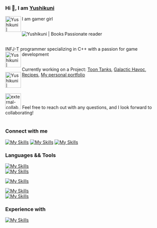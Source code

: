 ### Hi 👋, I am <a href="https://husakova-kvetuse.herokuapp.com" alt="porfolio">Yushikuni</a>

I am gamer girl
<img align="left" alt="Yushikuni | Gamer" width="50px" src="https://img.icons8.com/external-flaticons-lineal-color-flat-icons/256/external-gamer-game-development-flaticons-lineal-color-flat-icons-4.png"/>
<br/>

<br/>Passionate reader 
<img align="left" alt="Yushikuni | Books" src="https://img.icons8.com/doodle/48/books.png"/>

<br/>INFJ-T programmer specializing in C++ with a passion for game development 
<img align="left" alt="Yushikuni | Programmer" width="50px" src="https://user-images.githubusercontent.com/42646031/234265305-edc9ab37-e0dc-4a35-9d65-5877a81dbada.png"/>
<br/>

<br/>Currently working on a Project: <a href="https://github.com/Yushikuni/ToonTanks" alt="ToonTanks">Toon Tanks</a>, <a href="https://github.com/Yushikuni/GalacticHavoc" alt="Galactic Havoc">Galactic Havoc</a>, <a href="https://github.com/Yushikuni/Recipes" alt="C++ BackEnd Crow"> Recipes</a>, <a href="https://husakova-kvetuse.herokuapp.com" alt="porfolio"> My personal portfolio </a>
<img align="left" alt="Yushikuni | CurrentlyWorkingONaProject" width="50" height="50" src="https://img.icons8.com/pulsar-color/50/project-management.png" alt="project-management"/>
<br/> <br/> <br/> <br/> 
<img width="50" height="50" src="https://img.icons8.com/external-flaticons-lineal-color-flat-icons/64/external-collaboration-home-based-business-flaticons-lineal-color-flat-icons.png" alt="external-collaboration-home-based-business-flaticons-lineal-color-flat-icons"/>
Feel free to reach out with any questions, and I look forward to collaborating!
<br/>
<br/>
### Connect with me
<!-- [<img alt="Yushikuni.com" width="50px" src="https://img.icons8.com/color/256/domain.png" />](https://husakova-kvetuse.herokuapp.com/) -->
<!-- [<img align="left" alt="Yushikuni | Twitter" width="22px" src="https://cdn.jsdelivr.net/npm/simple-icons@v3/icons/twitter.svg" />](http://twitter.com/KvetuseHusakov) -->
<!-- [<img align="left" alt="Yushikuni | Twitch" width="22px" src="https://cdn.jsdelivr.net/npm/simple-icons@v3/icons/twitch.svg" />](https://www.twitch.tv/nikdo_necte_muj_nick) -->
[![My Skills](https://skillicons.dev/icons?i=linkedin&theme=dark)](https://www.linkedin.com/in/kvetuse-husakova)
[![My Skills](https://skillicons.dev/icons?i=instagram&theme=dark)](https://www.instagram.com/kvetuse_husakova/)
[![My Skills](https://skillicons.dev/icons?i=discord&theme=dark)](https://discord.com/users/479581931261132803)
<br/>

### Languages && Tools
<!-- <img align="left" alt="Yushikuni | VS" width="44px" src="https://img.icons8.com/fluency/256/visual-studio.png"/-->
<!-- <img align="left" alt="Yushikuni | VS Code" width="22px" src="https://img.icons8.com/carbon-copy/48/000000/visual-studio-code-2019.png"/-->
<!-- <img align="left" alt="Yushikuni | Unity 3D" width="22px" src="https://img.icons8.com/color/256/unity.png"/> -->
<!-- <img align="left" alt="Yushikuni | Unreal engine 4" width="44px" src="https://img.icons8.com/nolan/256/unreal-engine.png"/-->
<!-- <img align="left" alt="Yushikuni | GIT" width="22px" src="https://img.icons8.com/color/256/git.png"/> -->
<!-- <img align="left" alt="Yushikuni | HTML" width="22px" src="https://img.icons8.com/color/256/html-5--v1.png"/> -->
<!-- <img align="left" alt="Yushikuni | CSS3" width="22px" src="https://img.icons8.com/color/256/css3.png"/> -->
<!-- <img align="left" alt="Yushikuni | JavaScript" width="22px" src="https://img.icons8.com/color/256/javascript--v1.png"/> -->
<!-- <img align="left" alt="Yushikuni | PHP" width="22px" src="https://img.icons8.com/ios/50/000000/php.png"/-->


[![My Skills](https://skillicons.dev/icons?i=visualstudio,vscode&theme=dark)](https://skillicons.dev) 
<br/>
[![My Skills](https://skillicons.dev/icons?i=unreal,unity&theme=dark)](https://skillicons.dev)
<br/>

<!--[![My Skills](https://skillicons.dev/icons?i=git,docker)](https://skillicons.dev)-->
[![My Skills](https://skillicons.dev/icons?i=git)](https://skillicons.dev)
<br/>

[![My Skills](https://skillicons.dev/icons?i=html,md,css,js,nodejs,react,mysql&theme=dark)](https://skillicons.dev)
<br/>
[![My Skills](https://skillicons.dev/icons?i=cpp,cs,powershell,heroku,firebase&theme=dark)](https://skillicons.dev)

<!--[![My Skills](https://skills.thijs.gg/icons?i=cpp,cs,py,powershell,heroku&theme=dark)](https://skills.thijs.gg)-->
### Experience with
[![My Skills](https://skillicons.dev/icons?i=windows,linux,raspberrypi&theme=dark)](https://skillicons.dev)
